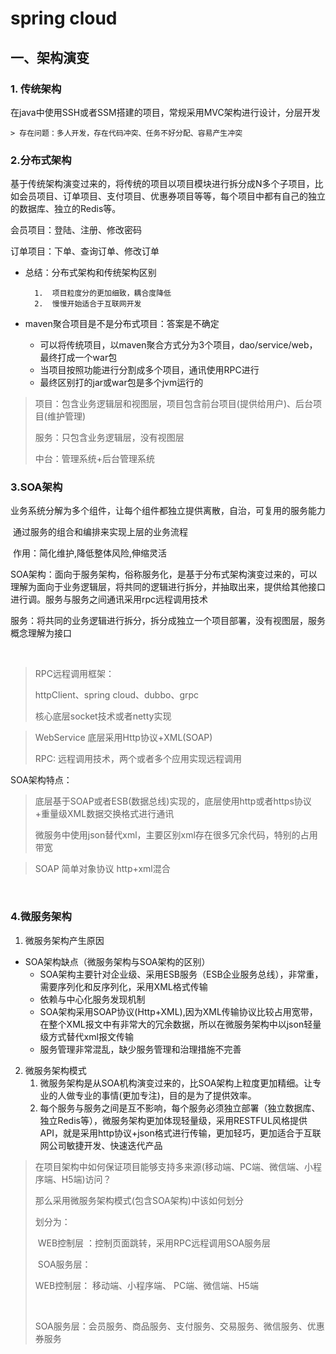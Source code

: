 # spring cloud

## 一、架构演变

### 1. 传统架构

​	在java中使用SSH或者SSM搭建的项目，常规采用MVC架构进行设计，分层开发

	> 存在问题：多人开发，存在代码冲突、任务不好分配、容易产生冲突

### 2.分布式架构

​	基于传统架构演变过来的，将传统的项目以项目模块进行拆分成N多个子项目，比如会员项目、订单项目、支付项目、优惠券项目等等，每个项目中都有自己的独立的数据库、独立的Redis等。

会员项目：登陆、注册、修改密码

订单项目：下单、查询订单、修改订单

* 总结：分布式架构和传统架构区别

 		1.	项目粒度分的更加细致，耦合度降低
 		2.	慢慢开始适合于互联网开发

* maven聚合项目是不是分布式项目：答案是不确定
  * 可以将传统项目，以maven聚合方式分为3个项目，dao/service/web，最终打成一个war包
  * 当项目按照功能进行分割成多个项目，通讯使用RPC进行
  * 最终区别打的jar或war包是多个jvm运行的	

> 项目：包含业务逻辑层和视图层，项目包含前台项目(提供给用户)、后台项目(维护管理)
>
> 服务：只包含业务逻辑层，没有视图层
>
> 中台：管理系统+后台管理系统

### 3.SOA架构

​	业务系统分解为多个组件，让每个组件都独立提供离散，自治，可复用的服务能力

​	通过服务的组合和编排来实现上层的业务流程

​	作用：简化维护,降低整体风险,伸缩灵活

​	SOA架构：面向于服务架构，俗称服务化，是基于分布式架构演变过来的，可以理解为面向于业务逻辑层，将共同的逻辑进行拆分，并抽取出来，提供给其他接口进行调。服务与服务之间通讯采用rpc远程调用技术

​	服务：将共同的业务逻辑进行拆分，拆分成独立一个项目部署，没有视图层，服务概念理解为接口

​	

> RPC远程调用框架：
>
> httpClient、spring cloud、dubbo、grpc
>
> 核心底层socket技术或者netty实现

> WebService 底层采用Http协议+XML(SOAP)
>
> RPC:  远程调用技术，两个或者多个应用实现远程调用

SOA架构特点：

> 底层基于SOAP或者ESB(数据总线)实现的，底层使用http或者https协议+重量级XML数据交换格式进行通讯
>
> 微服务中使用json替代xml，主要区别xml存在很多冗余代码，特别的占用带宽

> SOAP 简单对象协议 http+xml混合 

​	

### 4.微服务架构

1. 微服务架构产生原因

 * SOA架构缺点（微服务架构与SOA架构的区别）
    * SOA架构主要针对企业级、采用ESB服务（ESB企业服务总线），非常重，需要序列化和反序列化，采用XML格式传输
    * 依赖与中心化服务发现机制
    * SOA架构采用SOAP协议(Http+XML),因为XML传输协议比较占用宽带，在整个XML报文中有非常大的冗余数据，所以在微服务架构中以json轻量级方式替代xml报文传输
    * 服务管理非常混乱，缺少服务管理和治理措施不完善

2. 微服务架构模式
   1. 微服务架构是从SOA机构演变过来的，比SOA架构上粒度更加精细。让专业的人做专业的事情(更加专注)，目的是为了提供效率。
   2. 每个服务与服务之间是互不影响，每个服务必须独立部署（独立数据库、独立Redis等），微服务架构更加体现轻量级，采用RESTFUL风格提供API，就是采用http协议+json格式进行传输，更加轻巧，更加适合于互联网公司敏捷开发、快速迭代产品

> 在项目架构中如何保证项目能够支持多来源(移动端、PC端、微信端、小程序端、H5端)访问？
>
> 那么采用微服务架构模式(包含SOA架构)中该如何划分
>
> 划分为： 
>
> ​	WEB控制层 ：控制页面跳转，采用RPC远程调用SOA服务层
>
> ​	SOA服务层：
>
> WEB控制层： 移动端、小程序端、       PC端、微信端、H5端
>
> ​				 
>
> SOA服务层：会员服务、商品服务、支付服务、交易服务、微信服务、优惠券服务